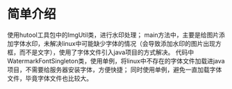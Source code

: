 # 简单介绍
使用hutool工具包中的ImgUtil类，进行水印处理；
main方法中，主要是给图片添加字体水印，未解决linux中可能缺少字体的情况（会导致添加水印的图片出现方框，而不是文字），使用了字体文件引入java项目的方式解决。
代码中WatermarkFontSingleton类，使用单例，将linux中不存在的字体文件加载进java项目，不需要给服务器安装字体，方便快捷；
同时使用单例，避免一直加载字体文件，毕竟字体文件也比较大。
